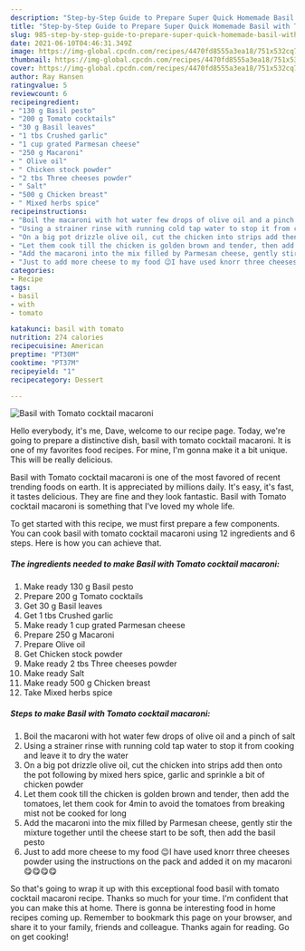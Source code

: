 ```yaml
---
description: "Step-by-Step Guide to Prepare Super Quick Homemade Basil with Tomato cocktail macaroni"
title: "Step-by-Step Guide to Prepare Super Quick Homemade Basil with Tomato cocktail macaroni"
slug: 985-step-by-step-guide-to-prepare-super-quick-homemade-basil-with-tomato-cocktail-macaroni
date: 2021-06-10T04:46:31.349Z
image: https://img-global.cpcdn.com/recipes/4470fd8555a3ea18/751x532cq70/basil-with-tomato-cocktail-macaroni-recipe-main-photo.jpg
thumbnail: https://img-global.cpcdn.com/recipes/4470fd8555a3ea18/751x532cq70/basil-with-tomato-cocktail-macaroni-recipe-main-photo.jpg
cover: https://img-global.cpcdn.com/recipes/4470fd8555a3ea18/751x532cq70/basil-with-tomato-cocktail-macaroni-recipe-main-photo.jpg
author: Ray Hansen
ratingvalue: 5
reviewcount: 6
recipeingredient:
- "130 g Basil pesto"
- "200 g Tomato cocktails"
- "30 g Basil leaves"
- "1 tbs Crushed garlic"
- "1 cup grated Parmesan cheese"
- "250 g Macaroni"
- " Olive oil"
- " Chicken stock powder"
- "2 tbs Three cheeses powder"
- " Salt"
- "500 g Chicken breast"
- " Mixed herbs spice"
recipeinstructions:
- "Boil the macaroni with hot water few drops of olive oil and a pinch of salt"
- "Using a strainer rinse with running cold tap water to stop it from cooking and leave it to dry the water"
- "On a big pot drizzle olive oil, cut the chicken into strips add then onto the pot following by mixed hers spice, garlic and sprinkle a bit of chicken powder"
- "Let them cook till the chicken is golden brown and tender, then add the tomatoes, let them cook for 4min to avoid the tomatoes from breaking mist not be cooked for long"
- "Add the macaroni into the mix filled by Parmesan cheese, gently stir the mixture together until the cheese start to be soft, then add the basil pesto"
- "Just to add more cheese to my food 😉I have used knorr three cheeses powder using the instructions on the pack and added it on my macaroni 😋😋😋😋"
categories:
- Recipe
tags:
- basil
- with
- tomato

katakunci: basil with tomato 
nutrition: 274 calories
recipecuisine: American
preptime: "PT30M"
cooktime: "PT37M"
recipeyield: "1"
recipecategory: Dessert

---
```



![Basil with Tomato cocktail macaroni](https://img-global.cpcdn.com/recipes/4470fd8555a3ea18/751x532cq70/basil-with-tomato-cocktail-macaroni-recipe-main-photo.jpg)

Hello everybody, it's me, Dave, welcome to our recipe page. Today, we're going to prepare a distinctive dish, basil with tomato cocktail macaroni. It is one of my favorites food recipes. For mine, I'm gonna make it a bit unique. This will be really delicious.

Basil with Tomato cocktail macaroni is one of the most favored of recent trending foods on earth. It is appreciated by millions daily. It's easy, it's fast, it tastes delicious. They are fine and they look fantastic. Basil with Tomato cocktail macaroni is something that I've loved my whole life.




To get started with this recipe, we must first prepare a few components. You can cook basil with tomato cocktail macaroni using 12 ingredients and 6 steps. Here is how you can achieve that.

<!--inarticleads1-->

##### The ingredients needed to make Basil with Tomato cocktail macaroni:

1. Make ready 130 g Basil pesto
1. Prepare 200 g Tomato cocktails
1. Get 30 g Basil leaves
1. Get 1 tbs Crushed garlic
1. Make ready 1 cup grated Parmesan cheese
1. Prepare 250 g Macaroni
1. Prepare  Olive oil
1. Get  Chicken stock powder
1. Make ready 2 tbs Three cheeses powder
1. Make ready  Salt
1. Make ready 500 g Chicken breast
1. Take  Mixed herbs spice




<!--inarticleads2-->

##### Steps to make Basil with Tomato cocktail macaroni:

1. Boil the macaroni with hot water few drops of olive oil and a pinch of salt
1. Using a strainer rinse with running cold tap water to stop it from cooking and leave it to dry the water
1. On a big pot drizzle olive oil, cut the chicken into strips add then onto the pot following by mixed hers spice, garlic and sprinkle a bit of chicken powder
1. Let them cook till the chicken is golden brown and tender, then add the tomatoes, let them cook for 4min to avoid the tomatoes from breaking mist not be cooked for long
1. Add the macaroni into the mix filled by Parmesan cheese, gently stir the mixture together until the cheese start to be soft, then add the basil pesto
1. Just to add more cheese to my food 😉I have used knorr three cheeses powder using the instructions on the pack and added it on my macaroni 😋😋😋😋




So that's going to wrap it up with this exceptional food basil with tomato cocktail macaroni recipe. Thanks so much for your time. I'm confident that you can make this at home. There is gonna be interesting food in home recipes coming up. Remember to bookmark this page on your browser, and share it to your family, friends and colleague. Thanks again for reading. Go on get cooking!
